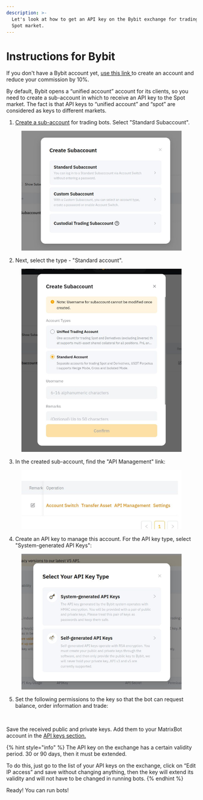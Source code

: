 ```yaml
---
description: >-
  Let's look at how to get an API key on the Bybit exchange for trading on the
  Spot market.
---
```


# Instructions for Bybit

If you don't have a Bybit account yet, [use this link ](https://get.matrixbot.io/share-profit/bybit)to create an account and reduce your commission by 10%.

By default, Bybit opens a “unified account” account for its clients, so you need to create a sub-account in which to receive an API key to the Spot market. The fact is that API keys to “unified account” and “spot” are considered as keys to different markets.

1. [Create a sub-account](https://www.bybit.com/app/user/sub-account) for trading bots. Select "Standard Subaccount".

<figure><img src="../.gitbook/assets/1.jpeg" alt=""><figcaption></figcaption></figure>

2. Next, select the type - "Standard account".

<figure><img src="../.gitbook/assets/2.jpeg" alt=""><figcaption></figcaption></figure>

3. In the created sub-account, find the "API Management" link:

<figure><img src="../.gitbook/assets/3.jpeg" alt=""><figcaption></figcaption></figure>

4. Create an API key to manage this account. For the API key type, select "System-generated API Keys":

<figure><img src="../.gitbook/assets/4.jpeg" alt=""><figcaption></figcaption></figure>

5. Set the following permissions to the key so that the bot can request balance, order information and trade:

<figure><img src="../.gitbook/assets/image.avif" alt=""><figcaption></figcaption></figure>

Save the received public and private keys. Add them to your MatrixBot account in the [API keys section.](https://matrixbot.io/apikeys)

{% hint style="info" %}
The API key on the exchange has a certain validity period. 30 or 90 days, then it must be extended.

To do this, just go to the list of your API keys on the exchange, click on “Edit IP access” and save without changing anything, then the key will extend its validity and will not have to be changed in running bots.
{% endhint %}

Ready! You can run bots!
